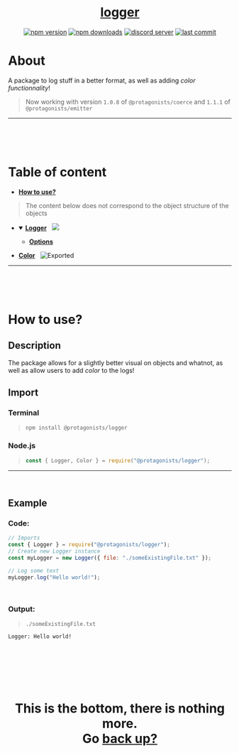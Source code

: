 <div id="top" align="center">

<h1><a href="https://github.com/ThePywon/logger">logger</a></h1>
 
[![npm version](https://img.shields.io/npm/v/@protagonists/logger)](https://npmjs.com/package/@protagonists/logger)
[![npm downloads](https://img.shields.io/npm/dt/@protagonists/logger)](https://npmjs.com/package/@protagonists/logger)
[![discord server](https://img.shields.io/discord/937758194736955443?logo=discord&logoColor=white)](https://discord.gg/cwhj3EgqGP)
[![last commit](https://img.shields.io/github/last-commit/ThePywon/logger)](https://github.com/ThePywon/logger)
 
</div>



# About

A package to log stuff in a better format, as well as adding *color functionnality*!

> Now working with version `1.0.8` of `@protagonists/coerce` and `1.1.1` of `@protagonists/emitter`

---

<br/><br/><br/>



# Table of content

* [**How to use?**](#how-to-use)

> The content below does not correspond to the object structure of the objects

* <details open><summary><a href="https://github.com/ThePywon/logger/blob/main/documentation/Logger.md"><b>Logger</b></a> &nbsp; <img src="https://img.shields.io/badge/-Exported-cyan"/></summary>
  <p>

  * [**Options**](https://github.com/ThePywon/logger/blob/main/documentation/Options.md)
    
  </p>
</details>
  

* [**Color**](https://github.com/ThePywon/logger/blob/main/documentation/Color.md) &nbsp; ![Exported](https://img.shields.io/badge/-Exported-cyan)

---

<br/><br/><br/>



# How to use?

## Description

The package allows for a slightly better visual on objects and whatnot, as well as allow users to add *color* to the logs!

## Import

### Terminal

> ```sh
> npm install @protagonists/logger
> ```

### Node.js

> ```js
> const { Logger, Color } = require("@protagonists/logger");
> ```

---



<br/>

## Example

### Code:

```js
// Imports
const { Logger } = require("@protagonists/logger");
// Create new Logger instance
const myLogger = new Logger({ file: "./someExistingFile.txt" });

// Log some text
myLogger.log("Hello world!");
```

<br/>

### Output:

> `./someExistingFile.txt`

```
Logger: Hello world!
```

<br/><br/><br/><br/><br/>

<h1 align="center">This is the bottom, there is nothing more.<br/>
Go <a href="#top">back up?</a></h1>
